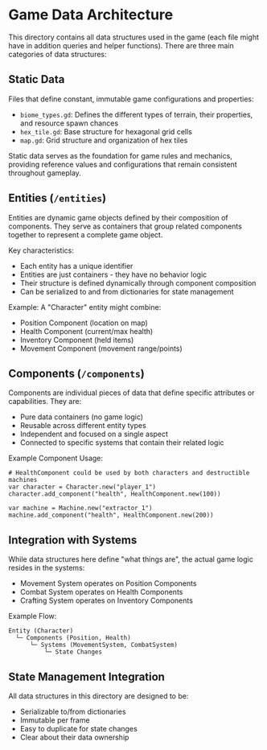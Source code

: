 # Game Data Architecture

This directory contains all data structures used in the game (each file might have in addition queries and helper functions). There are three main categories of data structures:

## Static Data
Files that define constant, immutable game configurations and properties:

- `biome_types.gd`: Defines the different types of terrain, their properties, and resource spawn chances
- `hex_tile.gd`: Base structure for hexagonal grid cells
- `map.gd`: Grid structure and organization of hex tiles

Static data serves as the foundation for game rules and mechanics, providing reference values and configurations that remain consistent throughout gameplay.

## Entities (`/entities`)
Entities are dynamic game objects defined by their composition of components. They serve as containers that group related components together to represent a complete game object.

Key characteristics:
- Each entity has a unique identifier
- Entities are just containers - they have no behavior logic
- Their structure is defined dynamically through component composition
- Can be serialized to and from dictionaries for state management

Example: A "Character" entity might combine:
- Position Component (location on map)
- Health Component (current/max health)
- Inventory Component (held items)
- Movement Component (movement range/points)

## Components (`/components`)
Components are individual pieces of data that define specific attributes or capabilities. They are:
- Pure data containers (no game logic)
- Reusable across different entity types
- Independent and focused on a single aspect
- Connected to specific systems that contain their related logic

Example Component Usage:
```gdscript
# HealthComponent could be used by both characters and destructible machines
var character = Character.new("player_1")
character.add_component("health", HealthComponent.new(100))

var machine = Machine.new("extractor_1")
machine.add_component("health", HealthComponent.new(200))
```

## Integration with Systems
While data structures here define "what things are", the actual game logic resides in the systems:
- Movement System operates on Position Components
- Combat System operates on Health Components
- Crafting System operates on Inventory Components

Example Flow:
```
Entity (Character) 
  └─ Components (Position, Health)
      └─ Systems (MovementSystem, CombatSystem) 
          └─ State Changes
```

## State Management Integration
All data structures in this directory are designed to be:
- Serializable to/from dictionaries
- Immutable per frame
- Easy to duplicate for state changes
- Clear about their data ownership

